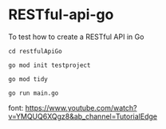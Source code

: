# RESTful-api-go
To test how to create a RESTful API in Go


```
cd restfulApiGo

go mod init testproject

go mod tidy

go run main.go
```


font: https://www.youtube.com/watch?v=YMQUQ6XQgz8&ab_channel=TutorialEdge
